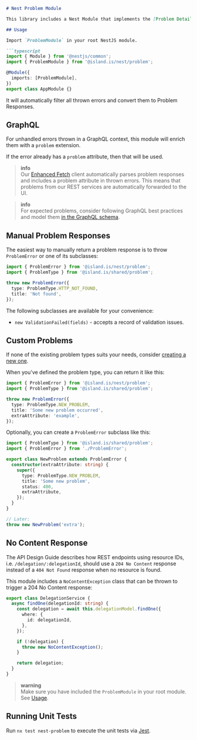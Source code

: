 ```markdown
# Nest Problem Module

This library includes a Nest Module that implements the [Problem Details for HTTP APIs](https://datatracker.ietf.org/doc/html/rfc7807) spec.

## Usage

Import `ProblemModule` in your root NestJS module.

```typescript
import { Module } from '@nestjs/common';
import { ProblemModule } from '@island.is/nest/problem';

@Module({
  imports: [ProblemModule],
})
export class AppModule {}
```

It will automatically filter all thrown errors and convert them to Problem Responses.

## GraphQL

For unhandled errors thrown in a GraphQL context, this module will enrich them with a `problem` extension.

If the error already has a `problem` attribute, then that will be used.

> **info**  
> Our [Enhanced Fetch](../../clients/middlewares/README.md) client automatically parses problem responses and includes a problem attribute in thrown errors. This means that problems from our REST services are automatically forwarded to the UI.

> **info**  
> For expected problems, consider following GraphQL best practices and model them [in the GraphQL schema](https://engineering.zalando.com/posts/2021/04/modeling-errors-in-graphql.html).

## Manual Problem Responses

The easiest way to manually return a problem response is to throw `ProblemError` or one of its subclasses:

```typescript
import { ProblemError } from '@island.is/nest/problem';
import { ProblemType } from '@island.is/shared/problem';

throw new ProblemError({
  type: ProblemType.HTTP_NOT_FOUND,
  title: 'Not found',
});
```

The following subclasses are available for your convenience:

- `new ValidationFailed(fields)` - accepts a record of validation issues.

## Custom Problems

If none of the existing problem types suits your needs, consider [creating a new one](../../shared/problem/README.md#custom-problem).

When you've defined the problem type, you can return it like this:

```typescript
import { ProblemError } from '@island.is/nest/problem';
import { ProblemType } from '@island.is/shared/problem';

throw new ProblemError({
  type: ProblemType.NEW_PROBLEM,
  title: 'Some new problem occurred',
  extraAttribute: 'example',
});
```

Optionally, you can create a `ProblemError` subclass like this:

```typescript
import { ProblemType } from '@island.is/shared/problem';
import { ProblemError } from './ProblemError';

export class NewProblem extends ProblemError {
  constructor(extraAttribute: string) {
    super({
      type: ProblemType.NEW_PROBLEM,
      title: 'Some new problem',
      status: 400,
      extraAttribute,
    });
  }
}

// Later:
throw new NewProblem('extra');
```

## No Content Response

The API Design Guide describes how REST endpoints using resource IDs, i.e. `/delegation/:delegationId`, should use a `204 No Content` response instead of a `404 Not Found` response when no resource is found.

This module includes a `NoContentException` class that can be thrown to trigger a 204 No Content response:

```typescript
export class DelegationService {
  async findOne(delegationId: string) {
    const delegation = await this.delegationModel.findOne({
      where: {
        id: delegationId,
      },
    });

    if (!delegation) {
      throw new NoContentException();
    }

    return delegation;
  }
}
```

> **warning**  
> Make sure you have included the `ProblemModule` in your root module. See [Usage](#usage).

## Running Unit Tests

Run `nx test nest-problem` to execute the unit tests via [Jest](https://jestjs.io).
```